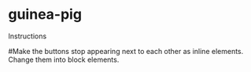 # guinea-pig

Instructions

<!-- #There is sample HTML file content below so create an index.html for it and place the content in the body tag. -->
<!-- #Link in a JavaScript file named events.js. -->
<!-- #Link in a CSS file named events.css. You'll be using element.classList to manipulate the CSS classes on elements. -->
<!-- #Note: Output target is the output-target element. -->
<!-- #When any section is clicked the output target text should be "You clicked on the {text of the section} section" -->
<!-- #When the mouse is over the h1 tag, the output element should contain the text "You moved your mouse over the header". -->
<!-- #When the mouse leaves the h1 tag, the output element should contain the text "You left me!!". -->
<!-- #When you type characters into the input field, the output element should mirror the text in the input field. -->
<!-- #When you click the "Add color" button, the guinea-pig element's text color should change to blue. -->
<!-- #When you click the "Hulkify" button, the guinea-pig element's font size should become much larger. -->
<!-- #When you click the "Capture it" button, the guinea-pig element should have a border added to it. -->
<!-- #When you click the "Rounded" button, the guinea-pig element's border should become rounded. -->
<!-- #The first section's text should be bold. -->
<!-- #The last section's text should be bold and italicized. -->
#Make the buttons stop appearing next to each other as inline elements. Change them into block elements.
